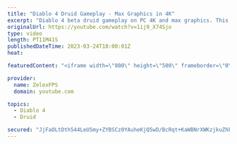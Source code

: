 ```yaml
---
title: "Diablo 4 Druid Gameplay - Max Graphics in 4K"
excerpt: "Diablo 4 beta druid gameplay on PC 4K and max graphics. This was the beginning of the story where you start your journey."
originalUrl: https://youtube.com/watch?v=1ij9_X74Sjo
type: video
length: PT11M41S
publishedDateTime: 2023-03-24T18:00:01Z
heat: 

featuredContent: "<iframe width=\"800\" height=\"500\" frameborder=\"0\" src=\"https://www.youtube.com/embed/1ij9_X74Sjo\" allow=\"accelerometer; autoplay; encrypted-media; gyroscope; picture-in-picture\" allowfullscreen></iframe>"

provider:
  name: ZelexFPS
  domain: youtube.com

topics:
  - Diablo 4
  - Druid

secured: "JjFaOLtDth544LeUSmy+ZYBSCz0YAuheKjQ5wD/BcRqt+KaWBNrXWKzjkuZhb30QyTYhW4t77k2qzH4ehdoQ+PDYvaaxMbmCiE3QQOU+IRjevLCpbr5p/bmjp8LIpsSK31phgoU6dKCL+trupz5teXg0+t3aPT3uxSoO4OSiN9PqdcosS5MTK88PZ8vSFqpEhkmL/mUl8AznFgJe7aS8Ick4sBTcRE3CuZsTXxF7QLPXzTyw0cnqm62xkRZ4du8+oll4Kuqsul+803N1RuazK5V0Gq2oZM8TJ9zQUx+RA5iWW7LJFsViv8H/JweFFwF651lsnfFe6YaGw9zVzfP9o4fBRvUJ04ibHd0PrADVhcxj6cd2ivWYl73n+KLCPFJo2JeZB6nIX3xVbVoFryDLXQ==;oxi7MS9z3r6ZOZxGYoAwPQ=="
---
```


